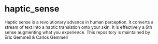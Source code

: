 # haptic_sense
Haptic sense is a revolutionary advance in human perception. It converts a stream of text into a haptic translation onto your skin. It is effectively a 6th sense augmenting what you experience. This repository is maintained by Eric Gemmell &amp; Carlos Gemmell
